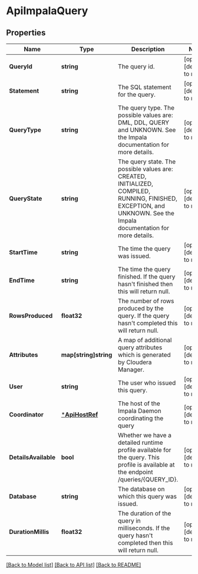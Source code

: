 # ApiImpalaQuery

## Properties
Name | Type | Description | Notes
------------ | ------------- | ------------- | -------------
**QueryId** | **string** | The query id. | [optional] [default to null]
**Statement** | **string** | The SQL statement for the query. | [optional] [default to null]
**QueryType** | **string** | The query type. The possible values are: DML, DDL, QUERY and UNKNOWN. See the Impala documentation for more details. | [optional] [default to null]
**QueryState** | **string** | The query state. The possible values are: CREATED, INITIALIZED, COMPILED, RUNNING, FINISHED, EXCEPTION, and UNKNOWN. See the Impala documentation for more details. | [optional] [default to null]
**StartTime** | **string** | The time the query was issued. | [optional] [default to null]
**EndTime** | **string** | The time the query finished. If the query hasn&#39;t finished then this will return null. | [optional] [default to null]
**RowsProduced** | **float32** | The number of rows produced by the query. If the query hasn&#39;t completed this will return null. | [optional] [default to null]
**Attributes** | **map[string]string** | A map of additional query attributes which is generated by Cloudera Manager. | [optional] [default to null]
**User** | **string** | The user who issued this query. | [optional] [default to null]
**Coordinator** | [***ApiHostRef**](ApiHostRef.md) | The host of the Impala Daemon coordinating the query | [optional] [default to null]
**DetailsAvailable** | **bool** | Whether we have a detailed runtime profile available for the query. This profile is available at the endpoint /queries/{QUERY_ID}. | [optional] [default to null]
**Database** | **string** | The database on which this query was issued. | [optional] [default to null]
**DurationMillis** | **float32** | The duration of the query in milliseconds. If the query hasn&#39;t completed then this will return null. | [optional] [default to null]

[[Back to Model list]](../README.md#documentation-for-models) [[Back to API list]](../README.md#documentation-for-api-endpoints) [[Back to README]](../README.md)


